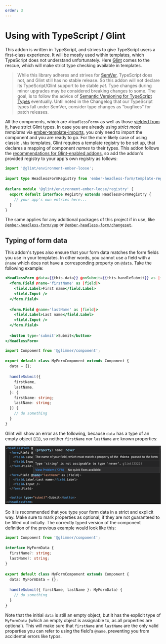 ```yaml
---
order: 3
---
```


# Using with TypeScript / Glint

This addon is written in TypeScript, and strives to give TypeScript users a first-class experience. It will be mostly used within templates, which TypeScript does not understand unfortunately. Here [Glint](https://github.com/typed-ember/glint) comes to the rescue, which will make strict type checking available in templates.

> While this library adheres and strives for [SemVer](https://semver.org/), TypeScript does not, and Glint still has no stable release. So this addon will not declare its TypeScript/Glint support to be stable _yet_.
> Type changes during minor upgrades may be considered breaking changes to some.
> The goal, is to follow the advice of [Semantic Versioning for TypeScript Types](https://www.semver-ts.org/) eventually. Until noted in the Changelog that our TypeScript types fall under SemVer, consider type changes as "bugfixes" for patch releases.

All the components, which are `<HeadlessForm>` as well as those [yielded from it](./usage/index.md), have strict Glint types. In case you are already using _strict mode templates_ via [ember-template-imports](https://github.com/ember-template-imports/ember-template-imports), you only need to import the component and you are ready to go. For the more likely case of using classic `.hbs` templates, Glint requires a template registry to be set up, that declares a mapping of component _names_ to their types. This addon follows the [recommendations for Glint-enabled addons](https://typed-ember.gitbook.io/glint/using-glint/ember/using-addons#using-glint-enabled-addons), so add the addon's provided registry to your app's own registry as follows:

```ts
import '@glint/environment-ember-loose';

import type HeadlessFormRegistry from 'ember-headless-form/template-registry';

declare module '@glint/environment-ember-loose/registry' {
  export default interface Registry extends HeadlessFormRegistry {
    // your app's own entries here...
  }
}
```

The same applies for any additional packages of this project if in use, like [`@ember-headless-form/yup`](./validation/yup.md) or [`@ember-headless-form/changeset`](./validation/ember-changeset.md).

## Typing of form data

This addon's types also ensure that your form data matches the form fields you use in your templates. In other words, you cannot use a field with a `@name` which does not have a corresponding property on `@data`. Take the following example:

```hbs
<HeadlessForm @data={{this.data}} @onSubmit={{this.handleSubmit}} as |form|>
  <form.Field @name='firstName' as |field|>
    <field.Label>First name</field.Label>
    <field.Input />
  </form.Field>

  <form.Field @name='lastName' as |field|>
    <field.Label>Last name</field.Label>
    <field.Input />
  </form.Field>

  <button type='submit'>Submit</button>
</HeadlessForm>
```

```ts
import Component from '@glimmer/component';

export default class MyFormComponent extends Component {
  data = {};

  handleSubmit({
    firstName,
    lastName,
  }: {
    firstName: string;
    lastName: string;
  }) {
    // do something
  }
}
```

Glint will show an error as the following, because `data` has a type of an empty object (`{}`), so neither `firstName` nor `lastName` are known properties:

![Glint error from unknown field name](./glint-name-error.png)

So it is recommended that you type your form data in a strict and explicit way. Make sure to mark properties as optional, if they are not guaranteed to be filled out initially. The correctly typed version of the component definition of the previous example would look like this:

```ts
import Component from '@glimmer/component';

interface MyFormData {
  firstName?: string;
  lastName?: string;
}

export default class MyFormComponent extends Component {
  data: MyFormData = {};

  handleSubmit({ firstName, lastName }: MyFormData) {
    // do something
  }
}
```

Note that the initial `data` is still an empty object, but it has the explicit type of `MyFormData` (which an empty object is assignable to, as all properties are optional). This will make sure that `firstName` and `lastName` are the only valid properties you can refer to using the field's `@name`, preventing you from accidental errors like typos.
